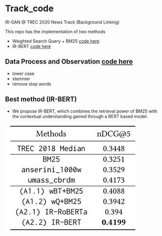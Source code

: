 # Track_code
IR-GAN @ TREC 2020 News Track (Background Linking)

This repo has the implementation of two methods
* Weighted Search Query + BM25 [code here](./src/IR-BERT/wBT+BM25.py)
* IR-BERT [code here](./src/IR-BERT/IR-BERT.py)

## Data Process and Observation [code here](./src/IR-BERT/Preprocess.py)

* lower case
* stemmer
* remove stop words

## Best method (IR-BERT)

* We propose IR-BERT, which combines the retrieval
power of BM25 with the contextual understanding gained through a BERT based model.

![Image of Yaktocat](https://github.com/Anup-Deshmukh/TREC_background_linking/blob/master/res1.png)



